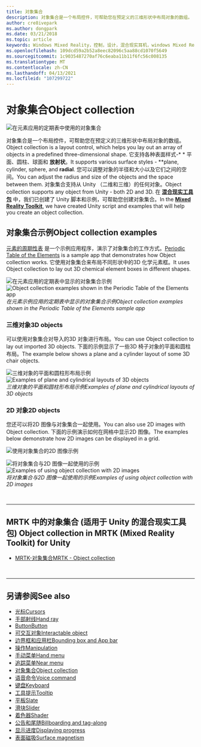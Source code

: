 ```yaml
---
title: 对象集合
description: 对象集合是一个布局控件，可帮助您在预定义的三维形状中布局对象的数组。
author: cre8ivepark
ms.author: dongpark
ms.date: 03/21/2018
ms.topic: article
keywords: Windows Mixed Reality，控制，设计，混合现实耳机，windows Mixed Reality 耳机，虚拟现实耳机，HoloLens，对象集合，二维，3D，MRTK，混合现实工具包
ms.openlocfilehash: 109dcd59a2b52a8eec82096c5aa88cd1070f5649
ms.sourcegitcommit: 1c9035487270af76c6eaba11b11f6fc56c008135
ms.translationtype: MT
ms.contentlocale: zh-CN
ms.lasthandoff: 04/13/2021
ms.locfileid: "107299722"
---
```

# <a name="object-collection"></a><span data-ttu-id="bdb37-104">对象集合</span><span class="sxs-lookup"><span data-stu-id="bdb37-104">Object collection</span></span>

![在元素应用的定期表中使用的对象集合](images/UX_Hero_ObjectCollection.jpg)<br>

<span data-ttu-id="bdb37-106">对象集合是一个布局控件，可帮助您在预定义的三维形状中布局对象的数组。</span><span class="sxs-lookup"><span data-stu-id="bdb37-106">Object collection is a layout control, which helps you lay out an array of objects in a predefined three-dimensional shape.</span></span> <span data-ttu-id="bdb37-107">它支持各种表面样式-\* \* 平面、圆柱、球面和 **放射状**。</span><span class="sxs-lookup"><span data-stu-id="bdb37-107">It supports various surface styles - \*\*plane, cylinder, sphere, and **radial**.</span></span> <span data-ttu-id="bdb37-108">您可以调整对象的半径和大小以及它们之间的空间。</span><span class="sxs-lookup"><span data-stu-id="bdb37-108">You can adjust the radius and size of the objects and the space between them.</span></span> <span data-ttu-id="bdb37-109">对象集合支持从 Unity （二维和三维）的任何对象。</span><span class="sxs-lookup"><span data-stu-id="bdb37-109">Object collection supports any object from Unity - both 2D and 3D.</span></span> <span data-ttu-id="bdb37-110">在 **[混合现实工具包](https://microsoft.github.io/MixedRealityToolkit-Unity/Documentation/README_ObjectCollection.html)** 中，我们已创建了 Unity 脚本和示例，可帮助您创建对象集合。</span><span class="sxs-lookup"><span data-stu-id="bdb37-110">In the **[Mixed Reality Toolkit](https://microsoft.github.io/MixedRealityToolkit-Unity/Documentation/README_ObjectCollection.html)**, we have created Unity script and examples that will help you create an object collection.</span></span>

## <a name="object-collection-examples"></a><span data-ttu-id="bdb37-111">对象集合示例</span><span class="sxs-lookup"><span data-stu-id="bdb37-111">Object collection examples</span></span>

<span data-ttu-id="bdb37-112">[元素的周期性表](../develop/unity/periodic-table-of-the-elements.md) 是一个示例应用程序，演示了对象集合的工作方式。</span><span class="sxs-lookup"><span data-stu-id="bdb37-112">[Periodic Table of the Elements](../develop/unity/periodic-table-of-the-elements.md) is a sample app that demonstrates how Object collection works.</span></span> <span data-ttu-id="bdb37-113">它使用对象集合来布局不同形状中的3D 化学元素框。</span><span class="sxs-lookup"><span data-stu-id="bdb37-113">It uses Object collection to lay out 3D chemical element boxes in different shapes.</span></span>

<span data-ttu-id="bdb37-114">![在元素应用的定期表中显示的对象集合示例](images/periodictable-collections-1000px.jpg)</span><span class="sxs-lookup"><span data-stu-id="bdb37-114">![Object collection examples shown in the Periodic Table of the Elements app](images/periodictable-collections-1000px.jpg)</span></span><br>
<span data-ttu-id="bdb37-115">*在元素示例应用的定期表中显示的对象集合示例*</span><span class="sxs-lookup"><span data-stu-id="bdb37-115">*Object collection examples shown in the Periodic Table of the Elements sample app*</span></span>

### <a name="3d-objects"></a><span data-ttu-id="bdb37-116">三维对象</span><span class="sxs-lookup"><span data-stu-id="bdb37-116">3D objects</span></span>

<span data-ttu-id="bdb37-117">可以使用对象集合对导入的3D 对象进行布局。</span><span class="sxs-lookup"><span data-stu-id="bdb37-117">You can use Object collection to lay out imported 3D objects.</span></span> <span data-ttu-id="bdb37-118">下面的示例显示了一些3D 椅子对象的平面和圆柱布局。</span><span class="sxs-lookup"><span data-stu-id="bdb37-118">The example below shows a plane and a cylinder layout of some 3D chair objects.</span></span>

<span data-ttu-id="bdb37-119">![三维对象的平面和圆柱形布局示例](images/objectcollection-3dobjects-1000px.jpg)</span><span class="sxs-lookup"><span data-stu-id="bdb37-119">![Examples of plane and cylindrical layouts of 3D objects](images/objectcollection-3dobjects-1000px.jpg)</span></span><br>
<span data-ttu-id="bdb37-120">*三维对象的平面和圆柱形布局示例*</span><span class="sxs-lookup"><span data-stu-id="bdb37-120">*Examples of plane and cylindrical layouts of 3D objects*</span></span>

### <a name="2d-objects"></a><span data-ttu-id="bdb37-121">2D 对象</span><span class="sxs-lookup"><span data-stu-id="bdb37-121">2D objects</span></span>

<span data-ttu-id="bdb37-122">您还可以将2D 图像与对象集合一起使用。</span><span class="sxs-lookup"><span data-stu-id="bdb37-122">You can also use 2D images with Object collection.</span></span> <span data-ttu-id="bdb37-123">下面的示例演示如何在网格中显示2D 图像。</span><span class="sxs-lookup"><span data-stu-id="bdb37-123">The examples below demonstrate how 2D images can be displayed in a grid.</span></span>

![使用对象集合的2D 图像示例](images/940px-layout-3dobjects-3.jpg)

<span data-ttu-id="bdb37-125">![将对象集合与2D 图像一起使用的示例](images/940px-layout-2dimages.jpg)</span><span class="sxs-lookup"><span data-stu-id="bdb37-125">![Examples of using object collection with 2D images](images/940px-layout-2dimages.jpg)</span></span><br>
<span data-ttu-id="bdb37-126">*将对象集合与2D 图像一起使用的示例*</span><span class="sxs-lookup"><span data-stu-id="bdb37-126">*Examples of using object collection with 2D images*</span></span>

<br>

---

## <a name="object-collection-in-mrtk-mixed-reality-toolkit-for-unity"></a><span data-ttu-id="bdb37-127">MRTK 中的对象集合 (适用于 Unity 的混合现实工具包) </span><span class="sxs-lookup"><span data-stu-id="bdb37-127">Object collection in MRTK (Mixed Reality Toolkit) for Unity</span></span>

* [<span data-ttu-id="bdb37-128">MRTK-对象集合</span><span class="sxs-lookup"><span data-stu-id="bdb37-128">MRTK - Object collection</span></span>](https://docs.microsoft.com/windows/mixed-reality/mrtk-unity/features/ux-building-blocks/object-collection)

<br>

---

## <a name="see-also"></a><span data-ttu-id="bdb37-129">另请参阅</span><span class="sxs-lookup"><span data-stu-id="bdb37-129">See also</span></span>

* [<span data-ttu-id="bdb37-130">光标</span><span class="sxs-lookup"><span data-stu-id="bdb37-130">Cursors</span></span>](cursors.md)
* [<span data-ttu-id="bdb37-131">手部射线</span><span class="sxs-lookup"><span data-stu-id="bdb37-131">Hand ray</span></span>](point-and-commit.md)
* [<span data-ttu-id="bdb37-132">Button</span><span class="sxs-lookup"><span data-stu-id="bdb37-132">Button</span></span>](button.md)
* [<span data-ttu-id="bdb37-133">可交互对象</span><span class="sxs-lookup"><span data-stu-id="bdb37-133">Interactable object</span></span>](interactable-object.md)
* [<span data-ttu-id="bdb37-134">边界框和应用栏</span><span class="sxs-lookup"><span data-stu-id="bdb37-134">Bounding box and App bar</span></span>](app-bar-and-bounding-box.md)
* [<span data-ttu-id="bdb37-135">操作</span><span class="sxs-lookup"><span data-stu-id="bdb37-135">Manipulation</span></span>](direct-manipulation.md)
* [<span data-ttu-id="bdb37-136">手动菜单</span><span class="sxs-lookup"><span data-stu-id="bdb37-136">Hand menu</span></span>](hand-menu.md)
* [<span data-ttu-id="bdb37-137">追踪菜单</span><span class="sxs-lookup"><span data-stu-id="bdb37-137">Near menu</span></span>](near-menu.md)
* [<span data-ttu-id="bdb37-138">对象集合</span><span class="sxs-lookup"><span data-stu-id="bdb37-138">Object collection</span></span>](object-collection.md)
* [<span data-ttu-id="bdb37-139">语音命令</span><span class="sxs-lookup"><span data-stu-id="bdb37-139">Voice command</span></span>](voice-input.md)
* [<span data-ttu-id="bdb37-140">键盘</span><span class="sxs-lookup"><span data-stu-id="bdb37-140">Keyboard</span></span>](keyboard.md)
* [<span data-ttu-id="bdb37-141">工具提示</span><span class="sxs-lookup"><span data-stu-id="bdb37-141">Tooltip</span></span>](tooltip.md)
* [<span data-ttu-id="bdb37-142">平板</span><span class="sxs-lookup"><span data-stu-id="bdb37-142">Slate</span></span>](slate.md)
* [<span data-ttu-id="bdb37-143">滑块</span><span class="sxs-lookup"><span data-stu-id="bdb37-143">Slider</span></span>](slider.md)
* [<span data-ttu-id="bdb37-144">着色器</span><span class="sxs-lookup"><span data-stu-id="bdb37-144">Shader</span></span>](shader.md)
* [<span data-ttu-id="bdb37-145">公告和尾随</span><span class="sxs-lookup"><span data-stu-id="bdb37-145">Billboarding and tag-along</span></span>](billboarding-and-tag-along.md)
* [<span data-ttu-id="bdb37-146">显示进度</span><span class="sxs-lookup"><span data-stu-id="bdb37-146">Displaying progress</span></span>](progress.md)
* [<span data-ttu-id="bdb37-147">表面磁吸</span><span class="sxs-lookup"><span data-stu-id="bdb37-147">Surface magnetism</span></span>](surface-magnetism.md)
